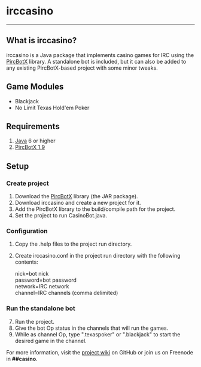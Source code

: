 # irccasino #

---

## What is irccasino? ##
[1]: http://code.google.com/p/pircbotx/ "PircBotX"
[2]: http://www.oracle.com/technetwork/java/javase/downloads/index.html "Java SE"
[3]: http://repo1.maven.org/maven2/org/pircbotx/pircbotx/1.9/pircbotx-1.9.jar "pircbotx-1.9"
[4]: https://github.com/brrr2/irccasino/wiki "Wiki"
irccasino is a Java package that implements casino games for IRC using the [PircBotX][1] library. A standalone bot is included, but it can also be added to any existing PircBotX-based project with some minor tweaks.

## Game Modules ##
* Blackjack
* No Limit Texas Hold'em Poker

## Requirements ##
1. [Java][2] 6 or higher
2. [PircBotX 1.9][3]

## Setup ##
### Create project ###
1. Download the [PircBotX][3] library (the JAR package). 
2. Download irccasino and create a new project for it.
3. Add the PircBotX library to the build/compile path for the project.
4. Set the project to run CasinoBot.java.

### Configuration ###
1.  Copy the .help files to the project run directory.
2.  Create irccasino.conf in the project run directory with the following contents:
  
    nick=bot nick  
    password=bot password  
    network=IRC network  
    channel=IRC channels (comma delimited)  

### Run the standalone bot ###
7. Run the project.
8. Give the bot Op status in the channels that will run the games.
9. While as channel Op, type ".texaspoker" or ".blackjack" to start the desired game in the channel.

For more information, visit the [project wiki][4] on GitHub or join us on Freenode in **##casino**.